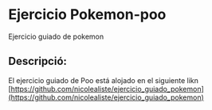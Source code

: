 # Ejercicio Pokemon-poo
Ejercicio guiado de pokemon

## Descripció:

El ejercicio guiado de Poo
está alojado en el siguiente likn [https://github.com/nicolealiste/ejercicio_guiado_pokemon](https://github.com/nicolealiste/ejercicio_guiado_pokemon)
